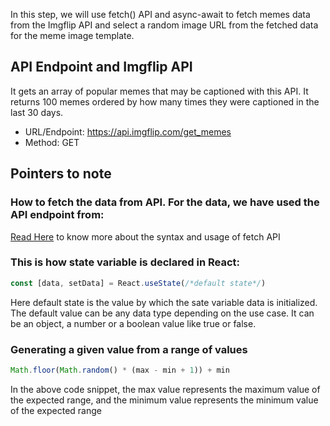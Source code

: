 In this step, we will use fetch() API and async-await to fetch memes data from the Imgflip API and select a random image URL from the fetched data for the meme image template.


## API Endpoint and Imgflip API

It gets an array of popular memes that may be captioned with this API. It returns 100 memes ordered by how many times they were captioned in the last 30 days.
- URL/Endpoint: https://api.imgflip.com/get_memes
- Method: GET

## Pointers to note

### How to fetch the data from API. For the data, we have used the API endpoint from:

[Read Here](https://codedamn.com/news/reactjs/reactjs-fetch-api-example) to know more about the syntax and usage of fetch API

### This is how state variable is declared in React:

```javascript
const [data, setData] = React.useState(/*default state*/)
```
Here default state is the value by which the sate variable data is initialized. The default value can be any data type depending on the use case. It can be an object, a number or a boolean value like true or false.

### Generating a given value from a range of values

```javascript
Math.floor(Math.random() * (max - min + 1)) + min
```
In the above code snippet, the max value represents the maximum value of the expected range, and the minimum value represents the minimum value of the expected range